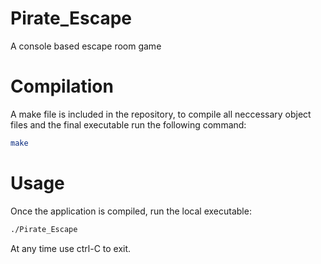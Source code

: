 # Pirate_Escape
A console based escape room game

# Compilation
A make file is included in the repository, to compile all neccessary object files and the final executable run the following command:

```bash
make
```

# Usage
Once the application is compiled, run the local executable:

```bash
./Pirate_Escape
```

At any time use ctrl-C to exit.
